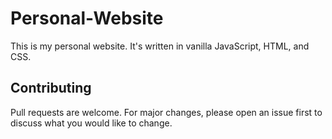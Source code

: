 # Personal-Website

This is my personal website. It's written in vanilla JavaScript, HTML, and CSS.

## Contributing
Pull requests are welcome. For major changes, please open an issue first to discuss what you would like to change.
